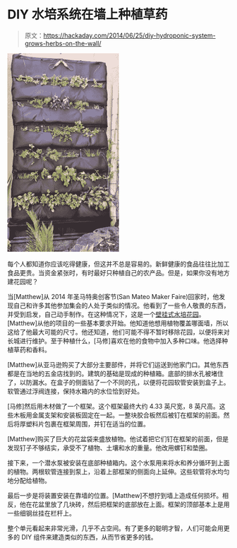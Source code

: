 # DIY 水培系统在墙上种植草药

> 原文：<https://hackaday.com/2014/06/25/diy-hydroponic-system-grows-herbs-on-the-wall/>

![Wall-Mounted Hydroponic Garden](img/4187c74ce7ba26acf5af4092d2b0b18b.png)

每个人都知道你应该吃得健康，但这并不总是容易的。新鲜健康的食品往往比加工食品更贵。当资金紧张时，有时最好只种植自己的农产品。但是，如果你没有地方建花园呢？

当[Matthew]从 2014 年圣马特奥创客节(San Mateo Maker Faire)回家时，他发现自己和许多其他参加集会的人处于类似的情况。他看到了一些令人敬畏的东西，并受到启发，自己动手制作。在这种情况下，这是一个[壁挂式水培花园](http://hackersphere007.blogspot.com/2014/06/the-living-wall.html "wall-mounted hydroponic garden")。[Matthew]从他的项目的一些基本要求开始。他知道他想用植物覆盖哪面墙，所以这给了他最大可能的尺寸。他还知道，他们可能不得不暂时移除花园，以便将来对长城进行维护。至于种植什么，[马修]喜欢在他的食物中加入多种口味。他选择种植草药和香料。

[Matthew]从亚马逊购买了大部分主要部件，并将它们运送到他家门口。其他东西都是在当地的五金店找到的。建筑的基础是现成的种植箱。底部的排水孔被堵住了，以防漏水。在盒子的侧面钻了一个不同的孔，以便将花园软管安装到盒子上。软管通过浮阀连接，保持水箱内的水位恰到好处。

[马修]然后用木材做了一个框架。这个框架最终大约 4.33 英尺宽，8 英尺高。这些木板用金属支架和安装板固定在一起。一整块胶合板然后被钉在框架的前面。然后将厚塑料片包裹在框架周围，并钉在适当的位置。

[Matthew]购买了巨大的花盆袋来盛放植物。他试着把它们钉在框架的前面，但是发现钉子不够结实，承受不了植物、土壤和水的重量。他改用螺钉和垫圈。

接下来，一个潜水泵被安装在底部种植箱内。这个水泵用来将水和养分循环到上面的植物。两根软管连接到泵上，沿着上部框架的侧面向上延伸。这些软管将水均匀地分配给植物。

最后一步是将装置安装在靠墙的位置。[Matthew]不想拧到墙上造成任何损坏。相反，他在花盆里放了几块砖，然后把框架的底部放在上面。框架的顶部基本上是用一些细钢丝挂在栏杆上。

整个单元看起来非常光滑，几乎不占空间。有了更多的聪明才智，人们可能会用更多的 DIY 组件来建造类似的东西，从而节省更多的钱。